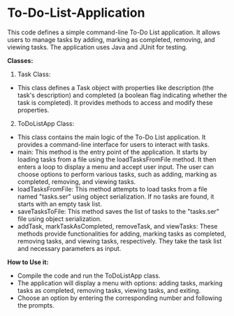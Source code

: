 # To-Do-List-Application
This code defines a simple command-line To-Do List application. It allows users to manage tasks by adding, marking as completed, removing, and viewing tasks. The application uses Java and JUnit for testing.

**Classes:**

1. Task Class:

- This class defines a Task object with properties like description (the task's description) and completed (a boolean flag indicating whether the task is completed). It provides methods to access and modify these properties.

 
2. ToDoListApp Class:

- This class contains the main logic of the To-Do List application. It provides a command-line interface for users to interact with tasks.
- main: This method is the entry point of the application. It starts by loading tasks from a file using the loadTasksFromFile method. It then enters a loop to display a menu and accept user input. The user can choose options to perform various tasks, such as adding, marking as completed, removing, and viewing tasks.
- loadTasksFromFile: This method attempts to load tasks from a file named "tasks.ser" using object serialization. If no tasks are found, it starts with an empty task list.
- saveTasksToFile: This method saves the list of tasks to the "tasks.ser" file using object serialization.
- addTask, markTaskAsCompleted, removeTask, and viewTasks: These methods provide functionalities for adding, marking tasks as completed, removing tasks, and viewing tasks, respectively. They take the task list and necessary parameters as input.

**How to Use it:**

- Compile the code and run the ToDoListApp class.
- The application will display a menu with options: adding tasks, marking tasks as completed, removing tasks, viewing tasks, and exiting.
- Choose an option by entering the corresponding number and following the prompts.

